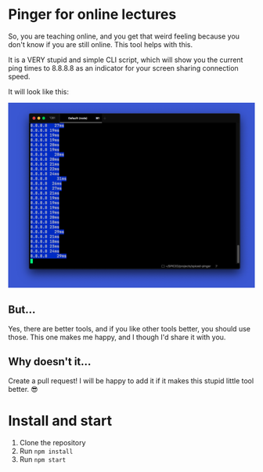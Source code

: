 # Pinger for online lectures

So, you are teaching online, and you get that weird feeling because you don't know if you are still online. This tool helps with this.

It is a VERY stupid and simple CLI script, which will show you the current ping times to 8.8.8.8 as an indicator for your screen sharing connection speed.

It will look like this:

![](screenshot.png)


## But…

Yes, there are better tools, and if you like other tools better, you should use those. This one makes me happy, and I though I'd share it with you.


## Why doesn't it…

Create a pull request! I will be happy to add it if it makes this stupid little tool better. 😎


# Install and start

1. Clone the repository
2. Run `npm install`
3. Run `npm start`



